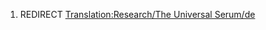 1.  REDIRECT [Translation:Research/The Universal
    Serum/de](Translation:Research/The_Universal_Serum/de "wikilink")